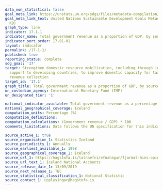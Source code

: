 ```yaml
---
data_non_statistical: false
goal_meta_link: https://unstats.un.org/sdgs/files/metadata-compilation/Metadata-Goal-17.pdf
goal_meta_link_text: United Nations Sustainable Development Goals Metadata (PDF 469
  KB)
graph_type: line
indicator: 17.1.1
indicator_name: Total government revenue as a proportion of GDP, by source
indicator_sort_order: 17-01-01
layout: indicator
permalink: /17-1-1/
published: true
reporting_status: complete
sdg_goal: '17'
target: Strengthen domestic resource mobilization, including through international
  support to developing countries, to improve domestic capacity for tax and other
  revenue collection
target_id: '17.1'
graph_title: Total government revenue as a proportion of GDP, by source
un_custodian_agency: International Monetary Fund (IMF)
un_designated_tier: '1'

national_indicator_available: Total government revenue as a percentage of GDP, by source
national_geographical_coverage: Iceland
computation_units: Percentage (%)
computation_definitions: 
computation_calculations: (Government revenue / GDP) * 100
comments_limitations: Data follows the UN specification for this indicator. This indicator has been identified in collaboration with topic experts.

source_active_1: true
source_organisation_1: Statistics Iceland
source_periodicity_1: Annually
source_earliest_available_1: 1998
source_geographical_coverage_1: Iceland
source_url_1: https://hagstofa.is/talnaefni/efnahagur/fjarmal-hins-opinbera/hid-opinbera/
source_url_text_1: Iceland National Accounts
source_release_date_1: 13/09/2019
source_next_release_1: TBC
source_statistical_classification_1: National Statistic
source_contact_1: upplysingar@hagstofa.is
---
```

